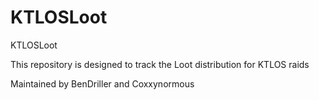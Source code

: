 # KTLOSLoot
KTLOSLoot

This repository is designed to track the Loot distribution for KTLOS raids

Maintained by BenDriller and Coxxynormous